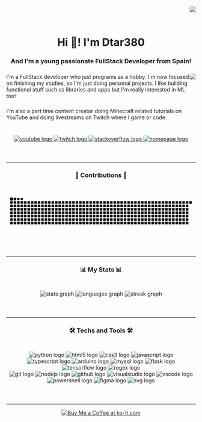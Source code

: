 <img align="right" src="https://visitor-badge.laobi.icu/badge?page_id=Dtar380.Dtar380&"/>

###

<br clear="both">

<h1 align="center">Hi 👋! I'm Dtar380</h1>

###

<h3 align="center">And I'm a young passionate FullStack Developer from Spain!</h3>

###

<img align="right" height="160" src="https://avatars.githubusercontent.com/u/58855510?v=4" style="border-radius:5px"/>

###

<p align="left">I'm a FullStack developer who just programs as a hobby. I'm now focused on finishing my studies, so I'm just doing personal projects. I like building functional stuff such as libraries and apps but I'm really interested in ML too!</p>

###

<p align="left">I'm also a part time content creator doing Minecraft related tutorials on YouTube and doing livestreams on Twitch where I game or code.</p>

###

<br clear="both">

<div align="center">
  <a href="https://youtube.com/@dtar380" target="_blank">
    <img src="https://img.shields.io/static/v1?message=Youtube&logo=youtube&label=&color=FF0000&logoColor=white&labelColor=000&style=for-the-badge" height="30" alt="youtube logo"/>
  </a>
  <a href="https://twitch.tv/dtar380_yt" target="_blank">
    <img src="https://img.shields.io/static/v1?message=Twitch&logo=twitch&label=&color=9146FF&logoColor=white&labelColor=000&style=for-the-badge" height="30" alt="twitch logo"/>
  </a>
  <a href="https://stackoverflow.com/users/22178227/dtar380" target="_blank">
    <img src="https://img.shields.io/static/v1?message=Stackoverflow&logo=stackoverflow&label=&color=FE7A16&logoColor=white&labelColor=000&style=for-the-badge" height="30" alt="stackoverflow logo"/>
  </a>
  <a href="https://github.com/Dtar380">
    <img src="https://img.shields.io/static/v1?message=Portfolio&logo=homepage&label=&color=3498db&logoColor=white&labelColor=000&style=for-the-badge" height="30" alt="homepage logo">
  </a>
</div>

###

<br clear="both">

---

<h3 align="center">🐍 Contributions 🐍</h3>

###

<br clear="both">

<img src="https://raw.githubusercontent.com/Dtar380/Dtar380/output/snake.svg" alt="Snake animation"/>

###

<br clear="both">

---

<h3 align="center">📊 My Stats 📊</h3>

###

<br clear="both">

<div align="center">
  <img src="https://github-readme-stats.vercel.app/api?username=Dtar380&hide_title=false&hide_rank=false&show_icons=true&include_all_commits=true&count_private=false&disable_animations=false&theme=dark&locale=en&hide_border=true&order=1&custom_title=All%20time%20stats" height="130" alt="stats graph"/>
  <img src="https://github-readme-stats.vercel.app/api/top-langs?username=Dtar380&locale=en&hide_title=false&layout=compact&card_width=320&langs_count=6&theme=dark&hide_border=true&order=2" height="130" alt="languages graph"/>
  <img src="https://streak-stats.demolab.com?user=Dtar380&locale=en&mode=daily&theme=dark&hide_border=true&border_radius=5&order=3" height="220" alt="streak graph"/>
</div>

###

<br clear="both">

---

<h3 align="center">🛠️ Techs and Tools 🛠️</h3>

###

<br clear="both">

<div align="center">
  <img src="https://skillicons.dev/icons?i=py" height="50" alt="python logo"  />
  <img src="https://skillicons.dev/icons?i=html" height="50" alt="html5 logo"  />
  <img src="https://skillicons.dev/icons?i=css" height="50" alt="css3 logo"  />
  <img src="https://skillicons.dev/icons?i=js" height="50" alt="javascript logo"  />
  <img src="https://skillicons.dev/icons?i=ts" height="50" alt="typescript logo"  />
  <img src="https://skillicons.dev/icons?i=arduino" height="50" alt="arduino logo"  />
  <img src="https://skillicons.dev/icons?i=mysql" height="50" alt="mysql logo"  />
  <img src="https://skillicons.dev/icons?i=flask" height="50" alt="flask logo"  />
  <img src="https://skillicons.dev/icons?i=tensorflow" height="50" alt="tensorflow logo"  />
  <img src="https://skillicons.dev/icons?i=regex" height="50" alt="regex logo"  />
</div>
<div align="center">
  <img src="https://skillicons.dev/icons?i=git" height="50" alt="git logo"  />
  <img src="https://skillicons.dev/icons?i=nodejs" height="50" alt="nodejs logo"  />
  <img src="https://skillicons.dev/icons?i=github" height="50" alt="github logo"  />
  <img src="https://skillicons.dev/icons?i=visualstudio" height="50" alt="visualstudio logo"  />
  <img src="https://skillicons.dev/icons?i=vscode" height="50" alt="vscode logo"  />
  <img src="https://skillicons.dev/icons?i=powershell" height="50" alt="powershell logo"  />
  <img src="https://skillicons.dev/icons?i=figma" height="50" alt="figma logo"  />
  <img src="https://skillicons.dev/icons?i=svg" height="50" alt="svg logo"  />
</div>

###

<br clear="both">

---

<div align="center" dir="auto">
<a href="https://ko-fi.com/dtar380" rel="nofollow"><img height="64" style="height: 64px; max-width: 100%;" src="https://camo.githubusercontent.com/764ebab9edb20996467172a4c43497c33ec046be10993357056dd9f0431fa13f/68747470733a2f2f73746f726167652e6b6f2d66692e636f6d2f63646e2f6b6f6669312e706e673f763d33" border="0" alt="Buy Me a Coffee at ko-fi.com" data-canonical-src="https://storage.ko-fi.com/cdn/kofi1.png?v=3"></a>
</div>